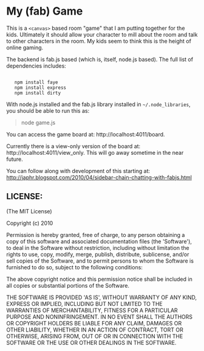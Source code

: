 # My (fab) Game

This is a `<canvas>` based room "game" that I am putting together for the kids.  Ultimately it should allow your character to mill about the room and talk to other characters in the room.  My kids seem to think this is the height of online gaming.

The backend is fab.js based (which is, itself, node.js based).  The full list of dependencies includes:

<pre><code>
   npm install faye
   npm install express
   npm install dirty
</code></pre>


With node.js installed and the fab.js library installed in `~/.node_libraries`, you should be able to run this as:

> node game.js

You can access the game board at: http://localhost:4011/board.

Currently there is a view-only version of the board at: http://localhost:4011/view_only.  This will go away sometime in the near future.

You can follow along with development of this starting at: http://japhr.blogspot.com/2010/04/sidebar-chain-chatting-with-fabjs.html

## LICENSE:

(The MIT License)

Copyright (c) 2010

Permission is hereby granted, free of charge, to any person obtaining
a copy of this software and associated documentation files (the
'Software'), to deal in the Software without restriction, including
without limitation the rights to use, copy, modify, merge, publish,
distribute, sublicense, and/or sell copies of the Software, and to
permit persons to whom the Software is furnished to do so, subject to
the following conditions:

The above copyright notice and this permission notice shall be
included in all copies or substantial portions of the Software.

THE SOFTWARE IS PROVIDED 'AS IS', WITHOUT WARRANTY OF ANY KIND,
EXPRESS OR IMPLIED, INCLUDING BUT NOT LIMITED TO THE WARRANTIES OF
MERCHANTABILITY, FITNESS FOR A PARTICULAR PURPOSE AND NONINFRINGEMENT.
IN NO EVENT SHALL THE AUTHORS OR COPYRIGHT HOLDERS BE LIABLE FOR ANY
CLAIM, DAMAGES OR OTHER LIABILITY, WHETHER IN AN ACTION OF CONTRACT,
TORT OR OTHERWISE, ARISING FROM, OUT OF OR IN CONNECTION WITH THE
SOFTWARE OR THE USE OR OTHER DEALINGS IN THE SOFTWARE.
